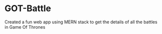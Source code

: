 # GOT-Battle
Created a fun web app using MERN stack to get the details of all the battles in Game Of Thrones
